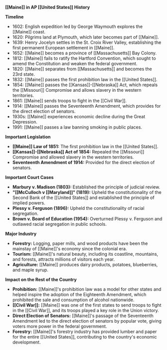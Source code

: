 **[[Maine]] in AP [[United States]] History**

**Timeline**

* 1602: English expedition led by George Waymouth explores the [[Maine]] coast.
* 1620: Pilgrims land at Plymouth, which later becomes part of [[Maine]].
* 1639: Henry Jocelyn settles in the St. Croix River Valley, establishing the first permanent European settlement in [[Maine]].
* 1652: [[Maine]] becomes a province of [[Massachusetts]] Bay Colony.
* 1812: [[Maine]] fails to ratify the Hartford Convention, which sought to amend the Constitution and weaken the federal government.
* 1820: [[Maine]] separates from [[Massachusetts]] and becomes the 23rd state.
* 1832: [[Maine]] passes the first prohibition law in the [[United States]].
* 1854: [[Maine]] passes the [[Kansas]]-[[Nebraska]] Act, which repeals the [[Missouri]] Compromise and allows slavery in the western territories.
* 1861: [[Maine]] sends troops to fight in the [[Civil War]].
* 1914: [[Maine]] passes the Seventeenth Amendment, which provides for the direct election of senators.
* 1930s: [[Maine]] experiences economic decline during the Great Depression.
* 1991: [[Maine]] passes a law banning smoking in public places.

**Important Legislation**

* **[[Maine]] Law of 1851:** The first prohibition law in the [[United States]].
* **[[Kansas]]-[[Nebraska]] Act of 1854:** Repealed the [[Missouri]] Compromise and allowed slavery in the western territories.
* **Seventeenth Amendment of 1914:** Provided for the direct election of senators.

**Important Court Cases**

* **Marbury v. Madison (1803):** Established the principle of judicial review.
* **"[[McCulloch v [[Maryland]]" (1819):** Upheld the constitutionality of the Second Bank of the [[United States]] and established the principle of implied powers.
* **Plessy v. Ferguson (1896):** Upheld the constitutionality of racial segregation.
* **Brown v. Board of Education (1954):** Overturned Plessy v. Ferguson and outlawed racial segregation in public schools.

**Major Industry**

* **Forestry:** Logging, paper mills, and wood products have been the mainstay of [[Maine]]'s economy since the colonial era.
* **Tourism:** [[Maine]]'s natural beauty, including its coastline, mountains, and forests, attracts millions of visitors each year.
* **Agriculture:** [[Maine]] produces dairy products, potatoes, blueberries, and maple syrup.

**Impact on the Rest of the Country**

* **Prohibition:** [[Maine]]'s prohibition law was a model for other states and helped inspire the adoption of the Eighteenth Amendment, which prohibited the sale and consumption of alcohol nationwide.
* **[[Civil War]]:** [[Maine]] was one of the first states to send troops to fight in the [[Civil War]], and its troops played a key role in the Union victory.
* **Direct Election of Senators:** [[Maine]]'s passage of the Seventeenth Amendment led to the direct election of senators by popular vote, giving voters more power in the federal government.
* **Forestry:** [[Maine]]'s forestry industry has provided lumber and paper for the entire [[United States]], contributing to the country's economic development.